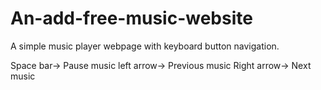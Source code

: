 # An-add-free-music-website
A simple music player webpage with keyboard button navigation.

Space bar-> Pause music
left arrow-> Previous music
Right arrow-> Next music